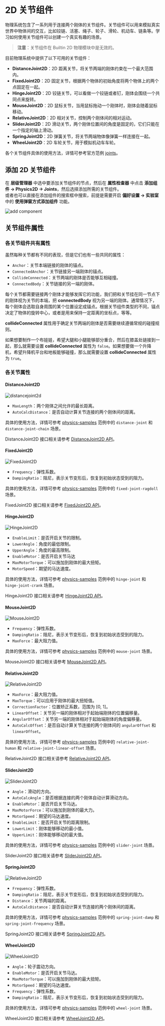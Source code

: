 # 2D 关节组件

物理系统包含了一系列用于连接两个刚体的关节组件。关节组件可以用来模拟真实世界中物体间的交互，比如铰链、活塞、绳子、轮子、滑轮、机动车、链条等。学习如何使用关节组件可以创建一个真实有趣的场景。

> **注意**：关节组件在 Builtin 2D 物理模块中是无效的。

目前物理系统中提供了以下可用的关节组件：

- **DistanceJoint2D**：2D 距离关节，将关节两端的刚体约束在一个最大范围内。
- **FixedJoint2D**：2D 固定关节，根据两个物体的初始角度将两个物体上的两个点固定在一起。
- **HingeJoint2D**：2D 铰链关节，可以看做一个铰链或者钉，刚体会围绕一个共同点来旋转。
- **MouseJoint2D**：2D 鼠标关节，当用鼠标拖动一个刚体时，刚体会随着鼠标移动。
- **RelativeJoint2D**：2D 相对关节，控制两个刚体间的相对运动。
- **SliderJoint2D**：2D 滑动关节，两个刚体位置间的角度是固定的，它们只能在一个指定的轴上滑动。
- **SpringJoint2D**：2D 弹簧关节，将关节两端物体像弹簧一样连接在一起。
- **WheelJoint2D**：2D 车轮关节，用于模拟机动车车轮。

各个关节组件具体的使用方法，详情可参考官方范例 [joints](https://github.com/cocos-creator/physics-samples/tree/v3.x/2d/box2d/assets/cases/example/joints)。

## 添加 2D 关节组件

在 **层级管理器** 中选中要添加关节组件的节点，然后在 **属性检查器** 中点击 **添加组件 -> Physics2D -> Joints**，然后选择添加所需的关节组件。<br>或者也可以直接在添加组件的搜索框中搜索，前提是需要开启 **偏好设置 -> 实验室** 中的 **使用弹窗方式添加组件** 功能。

![add component](image/add-comp.png)

## 关节组件属性

### 各关节组件共有属性

虽然每种关节都有不同的表现，但是它们也有一些共同的属性：

- `Anchor`：关节本端链接的刚体的锚点。
- `ConnectedAnchor`：关节链接另一端刚体的锚点。
- `CollideConnected`：关节两端的刚体是否能够互相碰撞。
- `ConnectedBody`：关节链接的另一端的刚体。

每个关节都需要链接两个刚体才能够发挥它的功能，我们把和关节挂在同一节点下的刚体视为关节的本端，把 **connectedBody** 视为另一端的刚体。通常情况下，每个刚体会选取自身周围的某个位置设定成锚点。根据关节组件类型的不同，锚点决定了物体的旋转中心，或者是用来保持一定距离的坐标点，等等。

**collideConnected** 属性用于确定关节两端的刚体是否需要继续遵循常规的碰撞规则。

如果想要制作一个布娃娃，希望大腿和小腿能够部分重合，然后在膝盖处链接到一起，那么就需要设置 **collideConnected** 属性为 `false`。如果想要做一个升降机，希望升降机平台和地板能够碰撞，那么就需要设置 **collideConnected** 属性为 `true`。

### 各关节属性

#### DistanceJoint2D

![distancejoint2d](image/distancejoint2d.png)

- `MaxLength`：两个刚体之间允许的最长距离。
- `AutoCalcDistance`：是否自动计算关节连接的两个刚体间的距离。

具体的使用方法，详情可参考 [physics-samples](https://github.com/cocos-creator/physics-samples/tree/v3.x/2d/box2d/assets/cases/example/joints) 范例中的 `distance-joint` 和 `distance-joint-chain` 场景。

DistanceJoint2D 接口相关请参考 [DistanceJoint2D API](https://docs.cocos.com/creator/3.0/api/zh/classes/physics2d.distancejoint2d.html)。

#### FixedJoint2D

![FixedJoint2D](image/fixedjoint2d.png)

- `Frequency`：弹性系数。
- `DampingRatio`：阻尼，表示关节变形后，恢复到初始状态受到的阻力。

具体的使用方法，详情可参考 [physics-samples](https://github.com/cocos-creator/physics-samples/tree/v3.x/2d/box2d/assets/cases/example/joints) 范例中的 `fixed-joint-ragdoll` 场景。

FixedJoint2D 接口相关请参考 [FixedJoint2D API](https://docs.cocos.com/creator/3.0/api/zh/classes/physics2d.fixedjoint2d.html)。

#### HingeJoint2D

![HingeJoint2D](image/hingejoint2d.png)

- `EnableLimit`：是否开启关节的限制。
- `LowerAngle`：角度的最低限制。
- `UpperAngle`：角度的最高限制。
- `EnableMotor`：是否开启关节马达
- `MaxMotorTorque`：可以施加到刚体的最大扭矩。
- `MotorSpeed`：期望的马达速度。

具体的使用方法，详情可参考 [physics-samples](https://github.com/cocos-creator/physics-samples/tree/v3.x/2d/box2d/assets/cases/example/joints) 范例中的 `hinge-joint` 和 `hinge-joint-crank` 场景。

HingeJoint2D 接口相关请参考 [HingeJoint2D API](https://docs.cocos.com/creator/3.0/api/zh/classes/physics2d.hingejoint2d.html)。

#### MouseJoint2D

![MouseJoint2D](image/mousejoint2d.png)

- `Frequency`：弹性系数。
- `DampingRatio`：阻尼，表示关节变形后，恢复到初始状态受到的阻力。
- `MaxForce`：最大阻力值。

具体的使用方法，详情可参考 [physics-samples](https://github.com/cocos-creator/physics-samples/tree/v3.x/2d/box2d/assets/cases/example/joints) 范例中的 `mouse-joint` 场景。

MouseJoint2D 接口相关请参考 [MouseJoint2D API](https://docs.cocos.com/creator/3.0/api/zh/classes/physics2d.mousejoint2d.html)。

#### RelativeJoint2D

![RelativeJoint2D](image/relativejoint2d.png)

- `MaxForce`：最大阻力值。
- `MaxTorque`：可以应用于刚体的最大扭矩值。
- `CorrectionFactor`：位置矫正系数，范围为 [0, 1]。
- `LinearOffset`：关节另一端的刚体相对于起始端刚体的位置偏移量。
- `AngularOffset`：关节另一端的刚体相对于起始端刚体的角度偏移量。
- `AutoCalcOffset`：是否自动计算关节连接的两个刚体间的 `angularOffset` 和 `linearOffset`。

具体的使用方法，详情可参考 [physics-samples](https://github.com/cocos-creator/physics-samples/tree/v3.x/2d/box2d/assets/cases/example/joints) 范例中的 `relative-joint-human` 和 `relative-joint-linear-offset` 场景。

RelativeJoint2D 接口相关请参考 [RelativeJoint2D API](https://docs.cocos.com/creator/3.0/api/zh/classes/physics2d.relativejoint2d.html)。

#### SliderJoint2D

![SliderJoint2D](image/sliderjoint2d.png)

- `Angle`：滑动的方向。
- `AutoCalcAngle`：是否根据连接的两个刚体自动计算滑动方向。
- `EnableMotor`：是否开启关节马达。
- `MaxMotorForce`：可以施加到刚体的最大力。
- `MotorSpeed`：期望的马达速度。
- `EnableLimit`：是否开启关节的距离限制。
- `LowerLimit`：刚体能够移动的最小值。
- `UpperLimit`：刚体能够移动的最大值。

具体的使用方法，详情可参考 [physics-samples](https://github.com/cocos-creator/physics-samples/tree/v3.x/2d/box2d/assets/cases/example/joints) 范例中的 `slider-joint` 场景。

SliderJoint2D 接口相关请参考 [SliderJoint2D API](https://docs.cocos.com/creator/3.0/api/zh/classes/physics2d.sliderjoint2d.html)。

#### SpringJoint2D

![RelativeJoint2D](image/springjoint2d.png)

- `Frequency`：弹性系数。
- `DampingRatio`：阻尼，表示关节变形后，恢复到初始状态受到的阻力。
- `Distance`：关节两端的距离。
- `AutoCalcDistance`：是否自动计算关节连接的两个刚体间的距离。

具体的使用方法，详情可参考 [physics-samples](https://github.com/cocos-creator/physics-samples/tree/v3.x/2d/box2d/assets/cases/example/joints) 范例中的 `spring-joint-damp` 和 `spring-joint-frequency` 场景。

SpringJoint2D 接口相关请参考 [SpringJoint2D API](https://docs.cocos.com/creator/3.0/api/zh/classes/physics2d.springjoint2d.html)。

#### WheelJoint2D

![WheelJoint2D](image/wheeljoint2d.png)

- `Angle`：轮子震动方向。
- `EnableMotor`：是否开启关节马达。
- `MaxMotorTorque`：可以施加到刚体的最大扭矩。
- `MotorSpeed`：期望的马达速度。
- `Frequency`：弹性系数。
- `DampingRatio`：阻尼，表示关节变形后，恢复到初始状态受到的阻力。

具体的使用方法，详情可参考 [physics-samples](https://github.com/cocos-creator/physics-samples/tree/v3.x/2d/box2d/assets/cases/example/joints) 范例中的 `wheel-joint` 场景。

WheelJoint2D 接口相关请参考 [WheelJoint2D API](https://docs.cocos.com/creator/3.0/api/zh/classes/physics2d.wheeljoint2d.html)。
